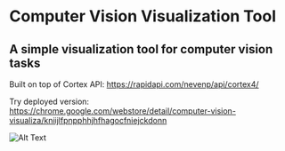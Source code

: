 # Computer Vision Visualization Tool
## A simple visualization tool for computer vision tasks

Built on top of Cortex API: https://rapidapi.com/nevenp/api/cortex4/

Try deployed version: https://chrome.google.com/webstore/detail/computer-vision-visualiza/kniijlfpnpphhjhfhagocfniejckdonn

![Alt Text](demo.gif)

